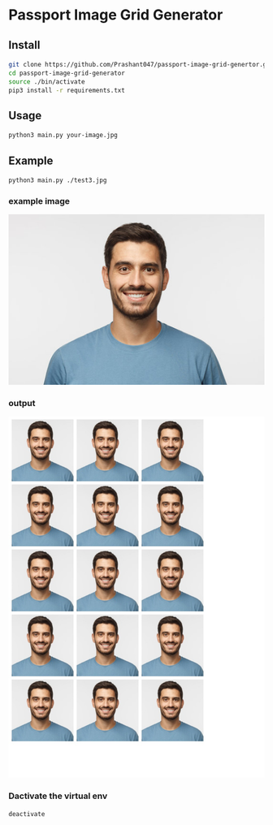# Passport Image Grid Generator

## Install

```bash
git clone https://github.com/Prashant047/passport-image-grid-genertor.git
cd passport-image-grid-generator
source ./bin/activate
pip3 install -r requirements.txt
```

## Usage

```bash
python3 main.py your-image.jpg
```

## Example

```bash
python3 main.py ./test3.jpg
```

### example image

![example image](./test3.jpg "Example Image")

### output

![example output](./print.jpg "Example Output")

### Dactivate the virtual env
```bash
deactivate
```
